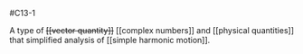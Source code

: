 #C13-1 

A type of ~~[[vector quantity]]~~ [[complex numbers]] and [[physical quantities]] that simplified analysis of [[simple harmonic motion]].